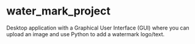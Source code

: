 # water_mark_project
Desktop application with a Graphical User Interface (GUI) where you can upload an image and use Python to add a watermark logo/text.
